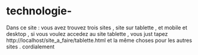 # technologie-
Dans ce site : vous avez trouvez trois sites , site sur tablette , et mobile et desktop , si vous voulez accedez au site tablette , vous just tapez http://localhost/site_a_faire/tablette.html  et la même choses pour les autres sites . 
cordialement 
